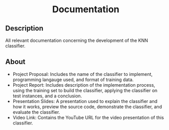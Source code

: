 <h1 align="center">Documentation</h1>

<h2>Description</h2>

All relevant documentation concerning the development of the KNN classifier.

<h2>About</h2>

- Project Proposal:     Includes the name of the classifier to implement, programming langauge used, and format of training data.
- Project Report:       Includes description of the implementation process, using the training set to build the classifier, applying the classifier on test instances, and a conclusion.
- Presentation Slides:  A presentation used to explain the classifier and how it works, preview the source code, demonstrate the classifier, and evaluate the classifier.
- Video Link:           Contains the YouTube URL for the video presentation of this classifier.
